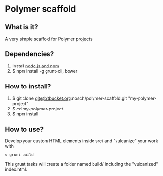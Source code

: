 # Polymer scaffold

## What is it?

A very simple scaffold for Polymer projects.

## Dependencies?

1. Install [node.js and npm](http://nodejs.org/download/ "Download node.js")
2. $ npm install -g grunt-cli, bower

## How to install?
    
1. $ git clone git@bitbucket.org:nosch/polymer-scaffold.git "my-polymer-project"   
2. $ cd my-polymer-project
3. $ npm install
    
## How to use?

Develop your custom HTML elements inside src/ and "vulcanize" your work with

    $ grunt build
    
This grunt tasks will create a folder named build/ including the "vulcanized" index.html.

